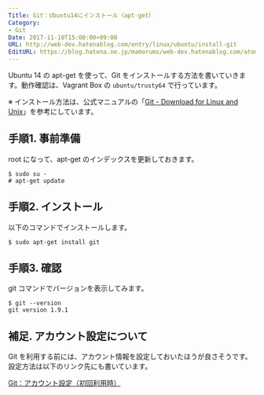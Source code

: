 ```yaml
---
Title: Git：Ubuntu14にインストール（apt-get）
Category:
- Git
Date: 2017-11-10T15:00:00+09:00
URL: http://web-dev.hatenablog.com/entry/linux/ubuntu/install-git
EditURL: https://blog.hatena.ne.jp/mamorums/web-dev.hatenablog.com/atom/entry/8599973812276929313
---
```


Ubuntu 14 の apt-get を使って、Git をインストールする方法を書いていきます。動作確認は、Vagrant Box の `ubuntu/trusty64` で行っています。

※ インストール方法は、公式マニュアルの「[Git - Download for Linux and Unix](https://git-scm.com/download/linux)」を参考にしています。


## 手順1. 事前準備
root になって、apt-get のインデックスを更新しておきます。

```
$ sudo su -
# apt-get update
```

## 手順2. インストール
以下のコマンドでインストールします。

```
$ sudo apt-get install git
```


## 手順3. 確認
git コマンドでバージョンを表示してみます。

```
$ git --version
git version 1.9.1
```

## 補足. アカウント設定について
Git を利用する前には、アカウント情報を設定しておいたほうが良さそうです。設定方法は以下のリンク先にも書いています。

[Git：アカウント設定（初回利用時）](/entry/etc/git/set-account)
